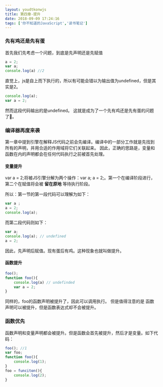 ```yaml
---
layout: youdtkonwjs
title: 第四章-提升
date: 2018-09-09 17:24:16
tags: ['你不知道的JavaScript','读书笔记']
---
```


### 先有鸡还是先有蛋
首先我们先考虑一个问题，到底是先声明还是先赋值
```js
a = 2;
var a;
console.log(a) //2
```
直觉上，js是自上而下执行的，所以有可能会错以为输出值为undefined，但是其实是2。
```js
console.log(a);
var a = 2;
```
然而这段代码输出的是undefined。
这就是成为了一个先有鸡还是先有蛋的问题了🤣。

### 编译器再度来袭
第一章中提到引擎在解释JS代码之前会先编译。编译中的一部分工作就是先找到所有的声明，并用合适的作用域将它们关联起来。
因此，正确的思路是，变量和函数在内的声明都会在任何代码执行之前被首先处理。

#### 变量提升
var a = 2;将被JS引擎分解为两个操作：var a; a = 2;。第一个在编译阶段进行，第二个在赋值将会被 **留在原地** 等待执行阶段。

所以：第一节的第一段代码可以理解为如下：
```js
var a ;
a = 2;
console.log(a);
```
而第二段代码则如下：
```js
var a;
console.log(a); // undefined
a = 2;
```

因此，先声明后赋值。现有蛋后有鸡。这种现象也就叫做提升。

#### 函数提升
```js
foo();
function foo(){
    console.log(a) // undefinded
    var a = 2;
}
```
同样的，foo的函数声明被提升了，因此可以调用执行。
但是值得注意的是 函数声明可以被提升，但是函数表达式却不会被提升。

### 函数优先
函数声明和变量声明都会被提升。但是函数会首先被提升，然后才是变量。如下代码：
```js
foo(); //1
var foo;
function foo(){
    console.log(1);
}
foo = funciton(){
    console.log(2);
}
```